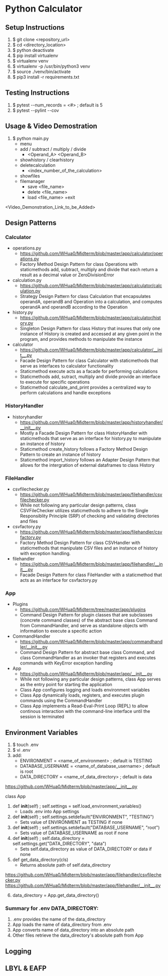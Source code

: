 # Python Calculator

## Setup Instructions

1. $ git clone <repository_url>
2. $ cd <directory_location>
3. $ python deactivate
4. $ pip install virtualenv
5. $ virtualenv venv
6. $ virtualenv -p /usr/bin/python3 venv
7. $ source ./venv/bin/activate
8. $ pip3 install -r requirements.txt

## Testing Instructions
1. $ pytest --num_records = <#> ; default is 5
2. $ pytest --pylint --cov 

## Usage & Video Demostration
1. $ python main.py
   + menu
   + add / subtract / multiply / divide
     + <Operand_A> <Operand_B>
   + showhistory / clearhistory
   + deletecalculation
     + <index_number_of_the_calculation>
   + showfiles
   + filemanager
     + save <file_name>
     + delete <file_name>
     + load <file_name>
    +exit

<Video_Demonstration_Link_to_be_Added>

## Design Patterns

### Calculator
   + operations.py 
     + https://github.com/WHua0/Midterm/blob/master/app/calculator/operations.py
     + Factory Method Design Pattern for class Operations with staticmethods add, subtract, multiply and divide that each return a result as a decimal value or ZeroDivisionError
   + calculation.py
     + https://github.com/WHua0/Midterm/blob/master/app/calculator/calculation.py
     + Strategy Design Pattern for class Calculation that encapsulates operandA, operandB and Operation into a calculation, and computes operandA and operandB according to the Operation
   + history.py 
     + https://github.com/WHua0/Midterm/blob/master/app/calculator/history.py
     + Singleton Design Pattern for class History that insures that only one instance of History is created and accessed at any given point in the program, and provides methods to manipulate the instance
   + calculator
     + https://github.com/WHua0/Midterm/blob/master/app/calculator/__init__.py
     + Facade Design Pattern for class Calculator with staticmethods that serve as interfaces to calculator functionality
     + Staticmethod execute acts as a facade for performing calculations
     + Staticmethods add, sutract, multiply and divide provide an interface to execute for specific operations
     + Staticmethod calculate_and_print provides a centralized way to perform calculations and handle exceptions

### HistoryHandler
   + historyhandler
     + https://github.com/WHua0/Midterm/blob/master/app/historyhandler/__init__.py
     + Mostly a Facade Design Pattern for class HistoryHandler with staticmethods that serve as an interface for history.py to manipulate an instance of history
     + Staticmethod create_history follows a Factory Method Design Pattern to create an instance of history
     + Staticmethod import_history follows an Adapter Design Pattern that allows for the intergration of external dataframes to class History

### FileHandler
   + csvfilechecker.py
     + https://github.com/WHua0/Midterm/blob/master/app/filehandler/csvfilechecker.py
     + While not following any particular design patterns, class CSVFileChecker utilizes staticmethods to adhere to the Single Responsiblity Principle (SRP) of checking and validating directories and files
   + csvfactory.py
     + https://github.com/WHua0/Midterm/blob/master/app/filehandler/csvfactory.py
     + Factory Method Design Pattern for class CSVHandler with staticmethods that manipulate CSV files and an instance of history with exception handling.
   + filehandler
     + https://github.com/WHua0/Midterm/blob/master/app/filehandler/__init__.py
     + Facade Design Pattern for class FileHandler with a staticmethod that acts as an interface for csvfactory.py

### App
   + Plugins
     + https://github.com/WHua0/Midterm/tree/master/app/plugins
     + Command Design Pattern for plugin classes that are subclasses (concrete command classes) of the abstract base class Command from CommandHandler, and serve as standalone objects with information to execute a specific action
   + CommandHandler
     + https://github.com/WHua0/Midterm/blob/master/app/commandhandler/__init__.py
     + Command Design Pattern for abstract base class Command, and class CommandHandler as an invoker that registers and executes commands with KeyError exception handling
   + App
     + https://github.com/WHua0/Midterm/blob/master/app/__init__.py
     + While not following any particular design patterns, class App serves as the entry point for starting the application
     + Class App configures logging and loads environment variables
     + Class App dynamically loads, registers, and executes plugin commands using the CommandHandler
     + Class App implements a Read-Eval-Print Loop (REPL) to allow continous interaction with the command-line interface until the session is terminated

## Environment Variables

1. $ touch .env
2. $ vi .env
3. add:
   + ENVIRONMENT = <name_of_environment> ; default is TESTING
   + DATABASE_USERNAME = <name_of_database_username> ; default is root
   + DATA_DIRECTORY = <name_of_data_directory> ; default is data

https://github.com/WHua0/Midterm/blob/master/app/__init__.py

class App

1. def __init__(self) ; self.settings = self.load_environment_variables()
   + Loads .env into App settings
2. def __init__(self) ; self.settings.setdefault("ENVIRONMENT", "TESTING")
   + Sets value of ENVIRONMENT as TESTING if none
3. def __init__(self) ; self.settings.setdefault("DATABASE_USERNAME", "root")
   + Sets value of DATABASE_USERNAME as root if none
4. def __init__(self) ; self.data_directory = self.settings.get("DATA_DIRECTORY", "data")
   + Sets self.data_directory as value of DATA_DIRECTORY or data if none 
5. def get_data_directory(cls)
   + Returns absolute path of self.data_directory 

https://github.com/WHua0/Midterm/blob/master/app/filehandler/csvfilechecker.py
https://github.com/WHua0/Midterm/blob/master/app/filehandler/__init__.py

6. data_directory = App.get_data_directory()

### Summary for .env DATA_DIRECTORY:

1. .env provides the name of the data_directory
2. App loads the name of data_directory from .env
3. App converts name of data_directory into an absolute path
4. Other files retrieve the data_directory's absolute path from App 

## Logging

## LBYL & EAFP
